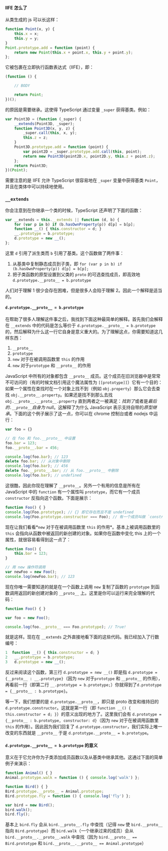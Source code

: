 #### IIFE 怎么了
从类生成的 js 可以长这样：
```ts
function Point(x, y) {
    this.x = x;
    this.y = y;
}
Point.prototype.add = function (point) {
    return new Point(this.x + point.x, this.y + point.y);
};
```

它被包裹在立即执行函数表达式（IIFE），即：

```ts
(function () {

    // BODY

    return Point;
})();
```

的原因是需要继承。这使得 TypeScript 通过变量 `_super` 获得基类。例如：

```ts
var Point3D = (function (_super) {
    __extends(Point3D, _super);
    function Point3D(x, y, z) {
        _super.call(this, x, y);
        this.z = z;
    }
    Point3D.prototype.add = function (point) {
        var point2D = _super.prototype.add.call(this, point);
        return new Point3D(point2D.x, point2D.y, this.z + point.z);
    };
    return Point3D;
})(Point);
```

需要注意的是 IIFE 允许 TypeScript 很容易地在 `_super` 变量中获得基类 `Point`，并且在类体中可以持续地使用。

### `__extends`
你会注意到在你继承一个类的时候，TypeScript 还声明了下面的函数：
```ts
var __extends = this.__extends || function (d, b) {
    for (var p in b) if (b.hasOwnProperty(p)) d[p] = b[p];
    function __() { this.constructor = d; }
    __.prototype = b.prototype;
    d.prototype = new __();
};
```
这里 `d` 引用了派生类而 `b` 引用了基类。这个函数做了两件事：

1. 从基类中复制静态成员到子类，即 `for (var p in b) if (b.hasOwnProperty(p)) d[p] = b[p];`
2. 把子类函数的原型设置到父类的 `proto` 的可选查找成员，即高效地 `d.prototype.__proto__ = b.prototype`

人们对于理解 1 很少会存在困难，但是很多人会陷于理解 2。因此一个解释是适当的。

#### `d.prototype.__proto__ = b.prototype`

在帮助了很多人理解这件事之后，我找到下面这种最简单的解释。首先我们会解释在 `__extends` 中的代码是怎么等价于 `d.prototype.__proto__ = b.prototype` 的，然后解释为什么这一行它自身是意义重大的。为了理解这点，你需要知道这几样东西：

1. `__proto__`
2. `prototype`
3. `new` 对于在被调用函数里 `this` 的作用
4. `new` 对于`prototype` 和 `__proto__` 的作用

JavaScript 中所有的对象都包含 `__proto__` 成员。这个成员在旧浏览器中是常常不可访问的（有的时候文档引用这个魔法属性为 `[[prototype]]`）它有一个目的：如果一个属性在查找时在一个对象上找不到（例如 `obj.property`）那么它会去查找 `obj.__proto__.property`。如果还是找不到那么去找 `obj.__proto__.__proto__.property` 直到两者之一被满足：*找到了*或者是*最后的`.__proto__`自身为 null*。这解释了为什么 JavaScript 表示支持自带的*原型继承*。下面的这个例子展示了这一点，你可以在 chrome 控制台或者 nodejs 中运行：

```ts
var foo = {}

// 在 foo 和 foo.__proto__ 中设置
foo.bar = 123;
foo.__proto__.bar = 456;

console.log(foo.bar); // 123
delete foo.bar; // 从对象中删除
console.log(foo.bar); // 456
delete foo.__proto__.bar; // 从 foo.__proto__ 中删除
console.log(foo.bar); // undefined
```

这很酷，因此你现在理解了 `__proto__`。另外一个有用的信息是所有在 JavaScript 中的 `function` 有一个属性叫 `prototype`，而它有一个成员 `constructor` 反指向这个函数。下面是展示：

```ts
function Foo() { }
console.log(Foo.prototype); // {} 即它存在而且不是 undefined
console.log(Foo.prototype.constructor === Foo); // 有一个成员叫做 `constructor` 指向这个函数
```

现在让我们看看*`new` 对于在被调用函数里 `this` 的作用*。基本上被调用函数里的 `this` 会指向从函数中被返回的新创建的对象。如果你在函数中变化 this 上的一个属性，就很容易看得到这一点了：

```ts
function Foo() {
    this.bar = 123;
}

// 用 new 操作符调用
var newFoo = new Foo();
console.log(newFoo.bar); // 123
```

现在你唯一需要知道的就是在一个函数上调用 `new` 复制了函数的 `prototype` 到函数调用返回的新创建对象的 `__proto__` 上。这里是你可以运行来完全理解的代码：

```ts
function Foo() { }

var foo = new Foo();

console.log(foo.__proto__ === Foo.prototype); // True!
```

就是这样。现在在 `__extends` 之外直接地看下面的这些代码。我已经加入了行数编号：

```ts
1  function __() { this.constructor = d; }
2   __.prototype = b.prototype;
3   d.prototype = new __();
```

反过来阅读这个函数，第三行 `d.prototype = new __()` 即是指 `d.prototype = {__proto__ : __.prototype}`（因为 `new` 对于`prototype` 和 `__proto__` 的作用），再看前一行（即第二行 `__.prototype = b.prototype;`）你就得到了`d.prototype = {__proto__ : b.prototype}`。

等一下，我们想要的是 `d.prototype.__proto__`，即只是 proto 改变和维持旧的  `d.prototype.constructor`。这就是第一行（即 `function __() { this.constructor = d; }`）的意义出现的地方了。这里我们会有 `d.prototype = {__proto__ : b.prototype, constructor: d}`（因为 `new` 对于在被调用函数里 `this` 的作用）。因此因为我们回复了 `d.prototype.constructor`，我们实际上唯一改变的东西就是 `__proto__` 于是 `d.prototype.__proto__ = b.prototype`。

#### `d.prototype.__proto__ = b.prototype` 的意义

意义在于它允许你为子类添加成员函数以及从基类中继承其他。这通过下面的简单例子来演示：

```ts
function Animal() { }
Animal.prototype.walk = function () { console.log('walk') };

function Bird() { }
Bird.prototype.__proto__ = Animal.prototype;
Bird.prototype.fly = function () { console.log('fly') };

var bird = new Bird();
bird.walk();
bird.fly();
```
基本上 `bird.fly` 会从 `bird.__proto__.fly` 中查找（记得 `new` 使 `bird.__proto__` 指向 `Bird.prototype`）而 `bird.walk`（一个继承过来的成员）会从 `bird.__proto__.__proto__.walk` 中查找（因为 `bird.__proto__ == Bird.prototype` 和 `bird.__proto__.__proto__ == Animal.prototype`）
